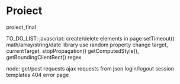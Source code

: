 # Proiect
 proiect_final

 TO_DO_LIST:
 javascript:    create/delete elements in page
                setTimeout()
                math/array/string/date library use
                random property change
                target, currentTarget, stopPropagation()
                getComputedStyle(), getBoundingClientRect()
                regex

 node:          get/post requests
                ajax requests from json
                login/logout session
                templates
                404 error page
